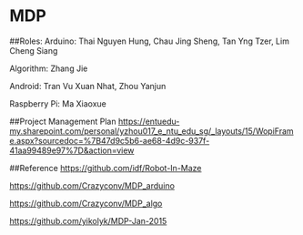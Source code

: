 # MDP
##Roles:
  Arduino: Thai Nguyen Hung, Chau Jing Sheng, Tan Yng Tzer, Lim Cheng Siang
  
  Algorithm: Zhang Jie
  
  Android: Tran Vu Xuan Nhat, Zhou Yanjun
  
  Raspberry Pi: Ma Xiaoxue

##Project Management Plan
  https://entuedu-my.sharepoint.com/personal/yzhou017_e_ntu_edu_sg/_layouts/15/WopiFrame.aspx?sourcedoc=%7B47d9c5b6-ae68-4d9c-937f-41aa99489e97%7D&action=view
  
##Reference
  https://github.com/idf/Robot-In-Maze
  
  https://github.com/Crazyconv/MDP_arduino
  
  https://github.com/Crazyconv/MDP_algo
  
  https://github.com/yikolyk/MDP-Jan-2015
  
  
